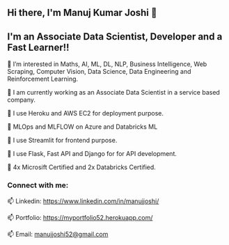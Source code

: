 ## Hi there, I'm Manuj Kumar Joshi 👋

## I'm an Associate Data Scientist, Developer and a Fast Learner!!


👀 I’m interested in Maths, AI, ML, DL, NLP, Business Intelligence, Web Scraping, Computer Vision, Data Science, Data Engineering and Reinforcement Learning.

🌱 I am currently working as an Associate Data Scientist in a service based company.

🌱 I use Heroku and AWS EC2 for deployment purpose.

🌱 MLOps and MLFLOW on Azure and Databricks ML

🌱 I use Streamlit for frontend purpose.

🌱 I use Flask, Fast API and Django for for API development.

🌱 4x Microsift Certified and 2x Databricks Certified. 

### Connect with me:


📫 Linkedin: https://www.linkedin.com/in/manujjoshi/

📫 Portfolio: https://myportfolio52.herokuapp.com/

📫 Email: manujjoshi52@gmail.com
